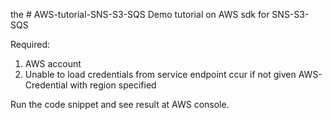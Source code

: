  the # AWS-tutorial-SNS-S3-SQS
Demo tutorial on AWS sdk for SNS-S3-SQS

Required:
1. AWS account
2. Unable to load credentials from service endpoint ccur if not given AWS-Credential with region specified


Run the code snippet and see result at AWS console.







